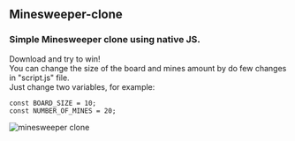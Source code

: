 ## Minesweeper-clone
### Simple Minesweeper clone using native JS.
Download and try to win!\
You can change the size of the board and mines amount by do few changes in "script.js" file.\
Just change two variables, for example:
```
const BOARD_SIZE = 10;
const NUMBER_OF_MINES = 20;
```
![minesweeper clone](https://user-images.githubusercontent.com/101070701/177147368-96b271f9-8120-4b35-a20e-929ef2ded872.png)
